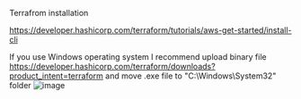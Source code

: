 Terrafrom installation

https://developer.hashicorp.com/terraform/tutorials/aws-get-started/install-cli

If you use Windows operating system I recommend upload binary file https://developer.hashicorp.com/terraform/downloads?product_intent=terraform and move .exe file to "C:\Windows\System32" folder
![image](https://user-images.githubusercontent.com/63021874/218686342-e97376c0-bcff-48d8-b7a5-58582966502c.png)



